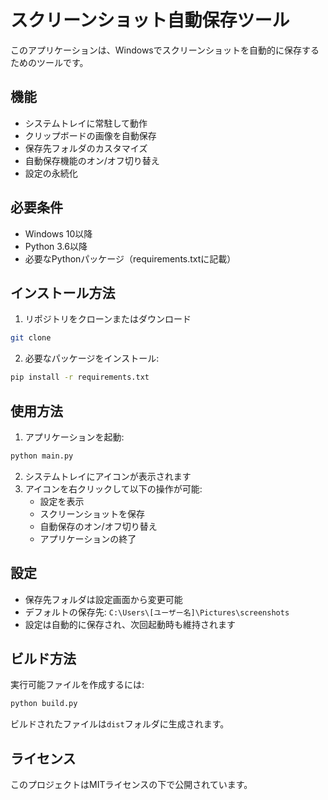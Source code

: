 # スクリーンショット自動保存ツール

このアプリケーションは、Windowsでスクリーンショットを自動的に保存するためのツールです。

## 機能

- システムトレイに常駐して動作
- クリップボードの画像を自動保存
- 保存先フォルダのカスタマイズ
- 自動保存機能のオン/オフ切り替え
- 設定の永続化

## 必要条件

- Windows 10以降
- Python 3.6以降
- 必要なPythonパッケージ（requirements.txtに記載）

## インストール方法

1. リポジトリをクローンまたはダウンロード
```bash
git clone 
```
2. 必要なパッケージをインストール:
```bash
pip install -r requirements.txt
```

## 使用方法

1. アプリケーションを起動:
```bash
python main.py
```

2. システムトレイにアイコンが表示されます
3. アイコンを右クリックして以下の操作が可能:
   - 設定を表示
   - スクリーンショットを保存
   - 自動保存のオン/オフ切り替え
   - アプリケーションの終了

## 設定

- 保存先フォルダは設定画面から変更可能
- デフォルトの保存先: `C:\Users\[ユーザー名]\Pictures\screenshots`
- 設定は自動的に保存され、次回起動時も維持されます

## ビルド方法

実行可能ファイルを作成するには:

```bash
python build.py
```

ビルドされたファイルは`dist`フォルダに生成されます。

## ライセンス

このプロジェクトはMITライセンスの下で公開されています。
